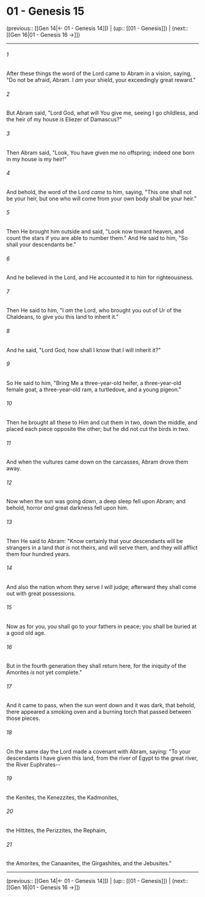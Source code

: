 # 01 - Genesis 15

(previous:: [[Gen 14|← 01 - Genesis 14]]) | (up:: [[01 - Genesis]]) | (next:: [[Gen 16|01 - Genesis 16 →]])

***


###### 1 
After these things the word of the Lord came to Abram in a vision, saying, "Do not be afraid, Abram. I _am_ your shield, your exceedingly great reward." 

###### 2 
But Abram said, "Lord God, what will You give me, seeing I go childless, and the heir of my house _is_ Eliezer of Damascus?" 

###### 3 
Then Abram said, "Look, You have given me no offspring; indeed one born in my house is my heir!" 

###### 4 
And behold, the word of the Lord _came_ to him, saying, "This one shall not be your heir, but one who will come from your own body shall be your heir." 

###### 5 
Then He brought him outside and said, "Look now toward heaven, and count the stars if you are able to number them." And He said to him, "So shall your descendants be." 

###### 6 
And he believed in the Lord, and He accounted it to him for righteousness. 

###### 7 
Then He said to him, "I _am_ the Lord, who brought you out of Ur of the Chaldeans, to give you this land to inherit it." 

###### 8 
And he said, "Lord God, how shall I know that I will inherit it?" 

###### 9 
So He said to him, "Bring Me a three-year-old heifer, a three-year-old female goat, a three-year-old ram, a turtledove, and a young pigeon." 

###### 10 
Then he brought all these to Him and cut them in two, down the middle, and placed each piece opposite the other; but he did not cut the birds in two. 

###### 11 
And when the vultures came down on the carcasses, Abram drove them away. 

###### 12 
Now when the sun was going down, a deep sleep fell upon Abram; and behold, horror _and_ great darkness fell upon him. 

###### 13 
Then He said to Abram: "Know certainly that your descendants will be strangers in a land _that is_ not theirs, and will serve them, and they will afflict them four hundred years. 

###### 14 
And also the nation whom they serve I will judge; afterward they shall come out with great possessions. 

###### 15 
Now as for you, you shall go to your fathers in peace; you shall be buried at a good old age. 

###### 16 
But in the fourth generation they shall return here, for the iniquity of the Amorites _is_ not yet complete." 

###### 17 
And it came to pass, when the sun went down and it was dark, that behold, there appeared a smoking oven and a burning torch that passed between those pieces. 

###### 18 
On the same day the Lord made a covenant with Abram, saying: "To your descendants I have given this land, from the river of Egypt to the great river, the River Euphrates-- 

###### 19 
the Kenites, the Kenezzites, the Kadmonites, 

###### 20 
the Hittites, the Perizzites, the Rephaim, 

###### 21 
the Amorites, the Canaanites, the Girgashites, and the Jebusites."

***

(previous:: [[Gen 14|← 01 - Genesis 14]]) | (up:: [[01 - Genesis]]) | (next:: [[Gen 16|01 - Genesis 16 →]])

